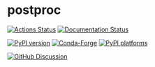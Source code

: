 # postproc

[![Actions Status][actions-badge]][actions-link]
[![Documentation Status][rtd-badge]][rtd-link]

[![PyPI version][pypi-version]][pypi-link]
[![Conda-Forge][conda-badge]][conda-link]
[![PyPI platforms][pypi-platforms]][pypi-link]

[![GitHub Discussion][github-discussions-badge]][github-discussions-link]

<!-- SPHINX-START -->

<!-- prettier-ignore-start -->
[actions-badge]:            https://github.com/MoritzNeuberger/postproc/workflows/CI/badge.svg
[actions-link]:             https://github.com/MoritzNeuberger/postproc/actions
[conda-badge]:              https://img.shields.io/conda/vn/conda-forge/postproc
[conda-link]:               https://github.com/conda-forge/postproc-feedstock
[github-discussions-badge]: https://img.shields.io/static/v1?label=Discussions&message=Ask&color=blue&logo=github
[github-discussions-link]:  https://github.com/MoritzNeuberger/postproc/discussions
[pypi-link]:                https://pypi.org/project/postproc/
[pypi-platforms]:           https://img.shields.io/pypi/pyversions/postproc
[pypi-version]:             https://img.shields.io/pypi/v/postproc
[rtd-badge]:                https://readthedocs.org/projects/postproc/badge/?version=latest
[rtd-link]:                 https://postproc.readthedocs.io/en/latest/?badge=latest

<!-- prettier-ignore-end -->
